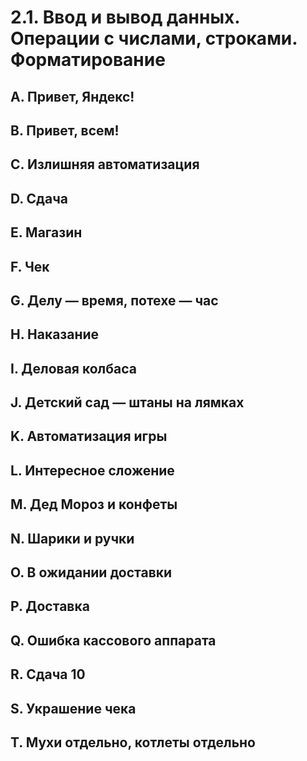 # 2.1. Ввод и вывод данных. Операции с числами, строками. Форматирование

## A. Привет, Яндекс!
## B. Привет, всем!
## C. Излишняя автоматизация
## D. Сдача
## E. Магазин
## F. Чек
## G. Делу — время, потехе — час
## H. Наказание
## I. Деловая колбаса
## J. Детский сад — штаны на лямках
## K. Автоматизация игры
## L. Интересное сложение
## M. Дед Мороз и конфеты
## N. Шарики и ручки
## O. В ожидании доставки
## P. Доставка
## Q. Ошибка кассового аппарата
## R. Сдача 10
## S. Украшение чека
## T. Мухи отдельно, котлеты отдельно
